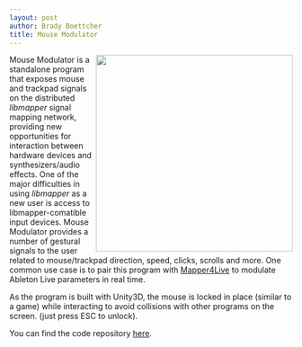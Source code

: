 ```yaml
---
layout: post
author: Brady Boettcher
title: Mouse Modulator
---
```

<img
  align="right"
  height="350"
  padding="50px"
  src="/images/mouse-modulator.gif" />

Mouse Modulator is a standalone program that exposes mouse and trackpad signals on the distributed *libmapper* signal mapping network, providing new opportunities for interaction between hardware devices and synthesizers/audio effects. One of the major difficulties in using *libmapper* as a new user is access to libmapper-comatible input devices. Mouse Modulator provides a number of gestural signals to the user related to mouse/trackpad direction, speed, clicks, scrolls and more. One common use case is to pair this program with [Mapper4Live](/mapper4live) to modulate Ableton Live parameters in real time.

As the program is built with Unity3D, the mouse is locked in place (similar to a game) while interacting to avoid collisions with other programs on the screen. (just press ESC to unlock). 


You can find the code repository [here](https://github.com/bboettcher3/MouseModulator).